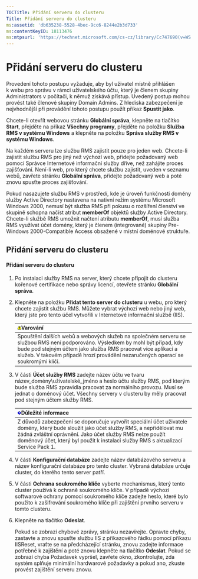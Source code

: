 ```yaml
---
TOCTitle: Přidání serveru do clusteru
Title: Přidání serveru do clusteru
ms:assetid: 'db635238-5528-4bec-9cc6-8244e2b3d733'
ms:contentKeyID: 18113476
ms:mtpsurl: 'https://technet.microsoft.com/cs-cz/library/Cc747690(v=WS.10)'
---
```


Přidání serveru do clusteru
===========================

Provedení tohoto postupu vyžaduje, aby byl uživatel místně přihlášen k webu pro správu v rámci uživatelského účtu, který je členem skupiny Administrators v počítači, k němuž získává přístup. Uvedený postup mohou provést také členové skupiny Domain Admins. Z hlediska zabezpečení je nejvhodnější při provádění tohoto postupu použít příkaz **Spustit jako**.

Chcete-li otevřít webovou stránku **Globální správa**, klepněte na tlačítko **Start**, přejděte na příkaz **Všechny programy**, přejděte na položku **Služba RMS v systému Windows** a klepněte na položku **Správa služby RMS v systému Windows**.

Na každém serveru lze službu RMS zajistit pouze pro jeden web. Chcete-li zajistit službu RMS pro jiný než výchozí web, přidejte požadovaný web pomocí Správce Internetové informační služby dříve, než zahájíte proces zajišťování. Není-li web, pro který chcete službu zajistit, uveden v seznamu webů, zavřete stránku **Globální správa**, přidejte požadovaný web a poté znovu spusťte proces zajišťování.

Pokud nasazujete službu RMS v prostředí, kde je úroveň funkčnosti domény služby Active Directory nastavena na nativní režim systému Microsoft Windows 2000, nemusí být služba RMS při pokusu o rozšíření členství ve skupině schopna načíst atribut **memberOf** objektů služby Active Directory. Chcete-li službě RMS umožnit načtení atributu **memberOf**, musí služba RMS využívat účet domény, který je členem (integrované) skupiny Pre-Windows 2000-Compatible Access obsažené v místní doménové struktuře.

Přidání serveru do clusteru
---------------------------

#### Přidání serveru do clusteru

1.  Po instalaci služby RMS na server, který chcete připojit do clusteru kořenové certifikace nebo správy licencí, otevřete stránku **Globální správa**.

2.  Klepněte na položku **Přidat tento server do clusteru** u webu, pro který chcete zajistit službu RMS. Můžete vybrat výchozí web nebo jiný web, který jste pro tento účel vytvořili v Internetové informační službě (IIS).

    | ![](images/Cc747690.Warning(WS.10).gif)Varování                                                                                                                                                                                                         |
    |--------------------------------------------------------------------------------------------------------------------------------------------------------------------------------------------------------------------------------------------------------------------------------------|
    | Spouštění dalších webů a webových služeb na společném serveru se službou RMS není podporováno. Výsledkem by mohl být případ, kdy bude pod stejným účtem jako služba RMS pracovat více aplikací a služeb. V takovém případě hrozí provádění nezaručených operací se soukromými klíči. |

3.  V části **Účet služby RMS** zadejte název účtu ve tvaru název\_domény\\uživatelské\_jméno a heslo účtu služby RMS, pod kterým bude služba RMS zpravidla pracovat za normálního provozu. Musí se jednat o doménový účet. Všechny servery v clusteru by měly pracovat pod stejným účtem služby RMS.

    | ![](images/Cc747690.Important(WS.10).gif)Důležité informace                                                                                                                                                                                                 |
    |------------------------------------------------------------------------------------------------------------------------------------------------------------------------------------------------------------------------------------------------------------------------------------------|
    | Z důvodů zabezpečení se doporučuje vytvořit speciální účet uživatele domény, který bude sloužit jako účet služby RMS, a nepřidělovat mu žádná zvláštní oprávnění. Jako účet služby RMS nelze použít doménový účet, který byl použit k instalaci služby RMS s aktualizací Service Pack 1. |

4.  V části **Konfigurační databáze** zadejte název databázového serveru a název konfigurační databáze pro tento cluster. Vybraná databáze určuje cluster, do kterého tento server patří.

5.  V části **Ochrana soukromého klíče** vyberte mechanismus, který tento cluster používá k ochraně soukromého klíče. V případě výchozí softwarové ochrany pomocí soukromého klíče zadejte heslo, které bylo použito k zašifrování soukromého klíče při zajištění prvního serveru v tomto clusteru.

6.  Klepněte na tlačítko **Odeslat**.

    Pokud se zobrazí chybové zprávy, stránku nezavírejte. Opravte chyby, zastavte a znovu spusťte službu IIS z příkazového řádku pomocí příkazu IISReset, vraťte se na předcházející stránku, znovu zadejte informace potřebné k zajištění a poté znovu klepněte na tlačítko **Odeslat**. Pokud se zobrazí chyba Požadavek vypršel, zavřete okno, zkontrolujte, zda systém splňuje minimální hardwarové požadavky a pokud ano, zkuste provést zajištění serveru znovu.
